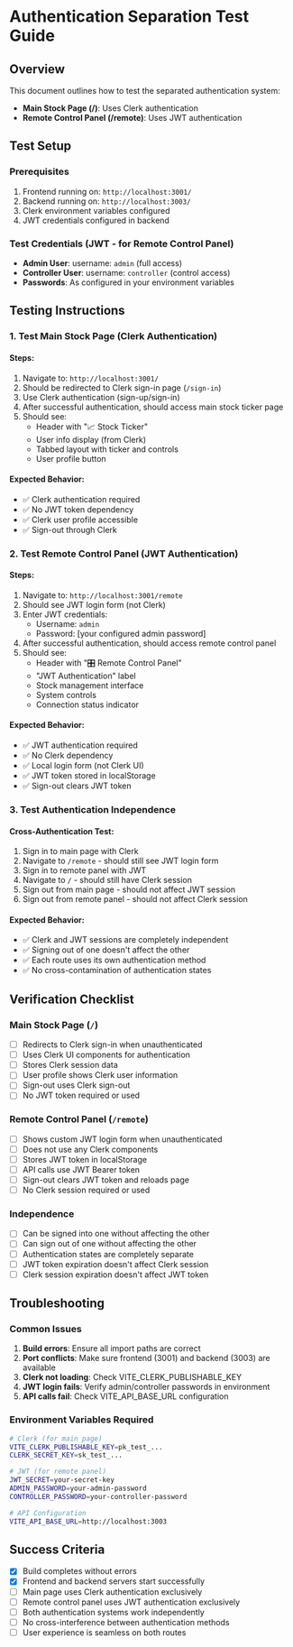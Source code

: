 # Authentication Separation Test Guide

## Overview
This document outlines how to test the separated authentication system:
- **Main Stock Page (/)**: Uses Clerk authentication
- **Remote Control Panel (/remote)**: Uses JWT authentication

## Test Setup

### Prerequisites
1. Frontend running on: `http://localhost:3001/`
2. Backend running on: `http://localhost:3003/`
3. Clerk environment variables configured
4. JWT credentials configured in backend

### Test Credentials (JWT - for Remote Control Panel)
- **Admin User**: username: `admin` (full access)
- **Controller User**: username: `controller` (control access)
- **Passwords**: As configured in your environment variables

## Testing Instructions

### 1. Test Main Stock Page (Clerk Authentication)

#### Steps:
1. Navigate to: `http://localhost:3001/`
2. Should be redirected to Clerk sign-in page (`/sign-in`)
3. Use Clerk authentication (sign-up/sign-in)
4. After successful authentication, should access main stock ticker page
5. Should see:
   - Header with "📈 Stock Ticker"
   - User info display (from Clerk)
   - Tabbed layout with ticker and controls
   - User profile button

#### Expected Behavior:
- ✅ Clerk authentication required
- ✅ No JWT token dependency
- ✅ Clerk user profile accessible
- ✅ Sign-out through Clerk

### 2. Test Remote Control Panel (JWT Authentication)

#### Steps:
1. Navigate to: `http://localhost:3001/remote`
2. Should see JWT login form (not Clerk)
3. Enter JWT credentials:
   - Username: `admin`
   - Password: [your configured admin password]
4. After successful authentication, should access remote control panel
5. Should see:
   - Header with "🎛️ Remote Control Panel"
   - "JWT Authentication" label
   - Stock management interface
   - System controls
   - Connection status indicator

#### Expected Behavior:
- ✅ JWT authentication required
- ✅ No Clerk dependency
- ✅ Local login form (not Clerk UI)
- ✅ JWT token stored in localStorage
- ✅ Sign-out clears JWT token

### 3. Test Authentication Independence

#### Cross-Authentication Test:
1. Sign in to main page with Clerk
2. Navigate to `/remote` - should still see JWT login form
3. Sign in to remote panel with JWT
4. Navigate to `/` - should still have Clerk session
5. Sign out from main page - should not affect JWT session
6. Sign out from remote panel - should not affect Clerk session

#### Expected Behavior:
- ✅ Clerk and JWT sessions are completely independent
- ✅ Signing out of one doesn't affect the other
- ✅ Each route uses its own authentication method
- ✅ No cross-contamination of authentication states

## Verification Checklist

### Main Stock Page (`/`)
- [ ] Redirects to Clerk sign-in when unauthenticated
- [ ] Uses Clerk UI components for authentication
- [ ] Stores Clerk session data
- [ ] User profile shows Clerk user information
- [ ] Sign-out uses Clerk sign-out
- [ ] No JWT token required or used

### Remote Control Panel (`/remote`)
- [ ] Shows custom JWT login form when unauthenticated
- [ ] Does not use any Clerk components
- [ ] Stores JWT token in localStorage
- [ ] API calls use JWT Bearer token
- [ ] Sign-out clears JWT token and reloads page
- [ ] No Clerk session required or used

### Independence
- [ ] Can be signed into one without affecting the other
- [ ] Can sign out of one without affecting the other
- [ ] Authentication states are completely separate
- [ ] JWT token expiration doesn't affect Clerk session
- [ ] Clerk session expiration doesn't affect JWT token

## Troubleshooting

### Common Issues
1. **Build errors**: Ensure all import paths are correct
2. **Port conflicts**: Make sure frontend (3001) and backend (3003) are available
3. **Clerk not loading**: Check VITE_CLERK_PUBLISHABLE_KEY
4. **JWT login fails**: Verify admin/controller passwords in environment
5. **API calls fail**: Check VITE_API_BASE_URL configuration

### Environment Variables Required
```bash
# Clerk (for main page)
VITE_CLERK_PUBLISHABLE_KEY=pk_test_...
CLERK_SECRET_KEY=sk_test_...

# JWT (for remote panel)
JWT_SECRET=your-secret-key
ADMIN_PASSWORD=your-admin-password
CONTROLLER_PASSWORD=your-controller-password

# API Configuration
VITE_API_BASE_URL=http://localhost:3003
```

## Success Criteria
- [x] Build completes without errors
- [x] Frontend and backend servers start successfully
- [ ] Main page uses Clerk authentication exclusively
- [ ] Remote control panel uses JWT authentication exclusively
- [ ] Both authentication systems work independently
- [ ] No cross-interference between authentication methods
- [ ] User experience is seamless on both routes
